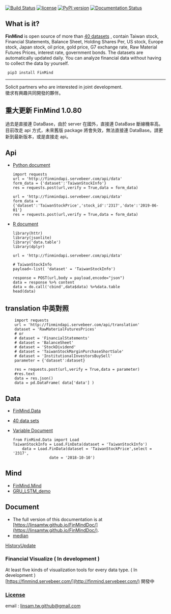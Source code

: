 [![Build Status](https://travis-ci.org/linsamtw/FinMind.svg?branch=master)](https://travis-ci.org/linsamtw/FinMind)
[![license](https://img.shields.io/github/license/mashape/apistatus.svg?maxAge=2592000)](https://github.com/linsamtw/FinMind/blob/master/LICENSE)
[![PyPI version](https://badge.fury.io/py/FinMind.svg)](https://badge.fury.io/py/FinMind)
[![Documentation Status](https://readthedocs.org/projects/finminddoc/badge/?version=latest)](https://finminddoc.readthedocs.io/en/latest/?badge=latest)
<!--[![Coverage Status](https://coveralls.io/repos/github/linsamtw/FinMind/badge.svg?branch=master)](https://coveralls.io/github/linsamtw/FinMind?branch=master)-->

## What is it?
**FinMind** is open source of more than [40 datasets](https://github.com/linsamtw/FinMind/blob/master/dataset.md)  , contain Taiwan stock, Financial Statements, Balance Sheet, Holding Shares Per, US stock, Europe stock, Japan stock, oil price, gold price, G7 exchange rate, Raw Material Futures Prices, interest rate, government bonds. The datasets are automatically updated daily.
You can analyze financial data without having to collect the data by yourself.

     pip3 install FinMind

-------------------------------------------------------------------
Solicit partners who are interested in joint development. <br>
徵求有興趣共同開發的夥伴。<br>

## 重大更新 FinMind 1.0.80
過去是直接連 DataBase，由於 server 在國外，直接連 DataBase 斷線機率高。<br>
目前改走 api 方式，未來舊版 package 將會失效，無法直接連 DataBase。請更新到最新版本，或是直接走 api。<br>

  
  ## Api
  
  * [Python document](https://github.com/linsamtw/FinMind/blob/master/example/Python%20document.md)
  
  
		import requests
		url = 'http://finmindapi.servebeer.com/api/data'
		form_data = {'dataset':'TaiwanStockInfo'}
		res = requests.post(url,verify = True,data = form_data)

		url = 'http://finmindapi.servebeer.com/api/data'
		form_data = {'dataset':'TaiwanStockPrice','stock_id':'2317','date':'2019-06-01'}
		res = requests.post(url,verify = True,data = form_data)
  
  * [R document](https://github.com/linsamtw/FinMind/blob/master/example/R%20document.md)
  
  
		library(httr) 
		library(jsonlite)
		library('data.table')
		library(dplyr)

		url = 'http://finmindapi.servebeer.com/api/data'

		# TaiwanStockInfo
		payload<-list( 'dataset' = 'TaiwanStockInfo')

		response = POST(url,body = payload,encode="json")
		data = response %>% content 
		data = do.call('cbind',data$data) %>%data.table
		head(data)	

  ## translation 中英對照
  
		import requests
		url = 'http://finmindapi.servebeer.com/api/translation'
		dataset = 'RawMaterialFuturesPrices'
		# or 
		# dataset = 'FinancialStatements'
		# dataset = 'BalanceSheet'
		# dataset = 'StockDividend'
		# dataset = 'TaiwanStockMarginPurchaseShortSale'
		# dataset = 'InstitutionalInvestorsBuySell'
		parameter = {'dataset':dataset}

		res = requests.post(url,verify = True,data = parameter)
		#res.text
		data = res.json()
		data = pd.DataFrame( data['data'] )

  ## Data
  * [FinMind.Data](https://github.com/linsamtw/FinMind/tree/master/Data)
  * [40 data sets](https://github.com/linsamtw/FinMind/blob/master/dataset.md)  
  * [Variable Document](https://github.com/linsamtw/FinMind/blob/master/VariableDocument.md)
  
		from FinMind.Data import Load
		TaiwanStockInfo = Load.FinData(dataset = 'TaiwanStockInfo')
	    	data = Load.FinData(dataset = 'TaiwanStockPrice',select = '2317',
						date = '2018-10-10')

  ## Mind
  * [FinMind.Mind](https://github.com/linsamtw/FinMind/tree/master/Mining)
  * [GRU_LSTM_demo](https://github.com/linsamtw/FinMind/blob/master/Mining/GRU_LSTM_demo.py)

  ## Document
  * The full version of this documentation is at [https://linsamtw.github.io/FinMindDoc/](https://linsamtw.github.io/FinMindDoc/).
  * [median](https://medium.com/@yanweiliu/finmind-%E4%BD%BF%E7%94%A8python%E6%9F%A5%E5%85%A8%E7%90%83%E8%82%A1%E5%83%B9-%E5%82%B5%E5%88%B8-%E5%8E%9F%E6%B2%B9%E5%83%B9%E6%A0%BC-f39d13ad6a68)


[HistoryUpdate](https://github.com/linsamtw/FinMind/blob/master/HistoryUpdate.md)


### Financial Visualize ( In development )
At least five kinds of visualization tools for every data type. ( In development )<br>
[https://finmind.servebeer.com/](http://finmind.servebeer.com/)
開發中

### [License](https://github.com/linsamtw/FinMind/blob/master/LICENSE)


email : linsam.tw.github@gmail.com


